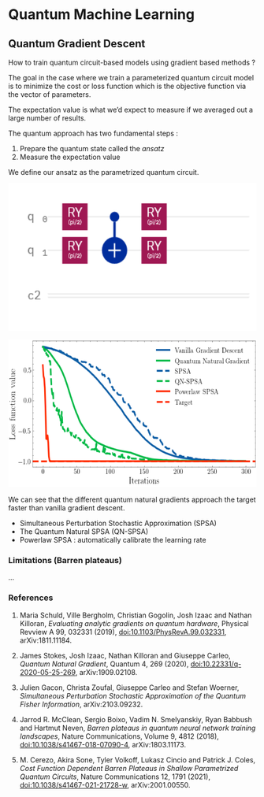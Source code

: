 # Quantum Machine Learning

## Quantum Gradient Descent

How to train quantum circuit-based models using gradient based methods ?

The goal in the case where we train a parameterized quantum circuit model is to minimize the cost or loss function which is the objective function via the vector of parameters. 

The expectation value is what we’d expect to measure if we averaged out a large number of results.

The quantum approach has two fundamental steps :

1. Prepare the quantum state called the *ansatz*
2. Measure the expectation value 

We define our ansatz as the parametrized quantum circuit.


[<img src="fig/circuit.png" height="300">]()


[<img src="fig/output.png" height="300">]()

We can see that the different quantum natural gradients approach the target faster than vanilla gradient descent.


- Simultaneous Perturbation Stochastic Approximation (SPSA) 
- The Quantum Natural SPSA (QN-SPSA) 
- Powerlaw SPSA : automatically calibrate the learning rate 

### Limitations (Barren plateaus)

...


### References

1. Maria Schuld, Ville Bergholm, Christian Gogolin, Josh Izaac and Nathan Killoran, *Evaluating analytic gradients on quantum hardware*, Physical Revview A 99, 032331 (2019), [doi:10.1103/PhysRevA.99.032331](https://journals.aps.org/pra/abstract/10.1103/PhysRevA.99.032331), arXiv:1811.11184.

2. James Stokes, Josh Izaac, Nathan Killoran and Giuseppe Carleo, *Quantum Natural Gradient*, Quantum 4, 269 (2020), [doi:10.22331/q-2020-05-25-269](https://doi.org/10.22331/q-2020-05-25-269), arXiv:1909.02108.

3.    Julien Gacon, Christa Zoufal, Giuseppe Carleo and Stefan Woerner, *Simultaneous Perturbation Stochastic Approximation of the Quantum Fisher Information*, arXiv:2103.09232.

4.    Jarrod R. McClean, Sergio Boixo, Vadim N. Smelyanskiy, Ryan Babbush and Hartmut Neven, *Barren plateaus in quantum neural network training landscapes*, Nature Communications, Volume 9, 4812 (2018), [doi:10.1038/s41467-018-07090-4](https://www.nature.com/articles/s41467-018-07090-4), arXiv:1803.11173.

5.    M. Cerezo, Akira Sone, Tyler Volkoff, Lukasz Cincio and Patrick J. Coles, *Cost Function Dependent Barren Plateaus in Shallow Parametrized Quantum Circuits*, Nature Communications 12, 1791 (2021), [doi:10.1038/s41467-021-21728-w](https://www.nature.com/articles/s41467-021-21728-w), arXiv:2001.00550.
    
